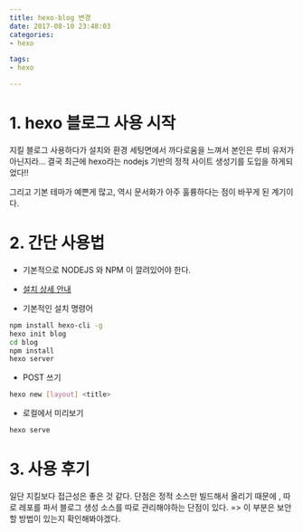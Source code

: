 ```yaml
---
title: hexo-blog 변경
date: 2017-08-10 23:48:03
categories: 
- hexo

tags:
- hexo

---
```


# 1. hexo 블로그 사용 시작

지킬 블로그 사용하다가 설치와 환경 세팅면에서 까다로움을 느껴서
본인은 루비 유저가 아닌지라... 결국 최근에 
hexo라는 nodejs 기반의 정적 사이트 생성기를 도입을 하게되었다!!

그리고 기본 테마가 예쁜게 많고, 역시 문서화가 아주 훌륭하다는 점이 바꾸게 된 계기이다.


# 2. 간단 사용법 

- 기본적으로 NODEJS 와 NPM 이 깔려있어야 한다.
- [설치 상세 안내](https://hexo.io/ko/docs/index.html)


- 기본적인 설치 명령어 

``` bash
npm install hexo-cli -g
hexo init blog
cd blog
npm install
hexo server
```
- POST 쓰기 

``` bash
hexo new [layout] <title>
``` 
- 로컬에서 미리보기

``` bash
hexo serve
``` 


# 3. 사용 후기

일단 지킬보다 접근성은 좋은 것 같다.
단점은 정적 소스만 빌드해서 올리기 때문에 , 따로 레포를 파서 블로그 생성 소스를 
따로 관리해야하는 단점이 있다. => 이 부분은 보안할 방법이 있는지 확인해봐야겠다. 





